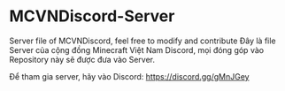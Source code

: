 # MCVNDiscord-Server
Server file of MCVNDiscord, feel free to modify and contribute
Đây là file Server của cộng đồng Minecraft Việt Nam Discord, mọi đóng góp vào Repository này sẽ  được đưa vào Server.

Để tham gia server, hãy vào Discord: https://discord.gg/gMnJGey
